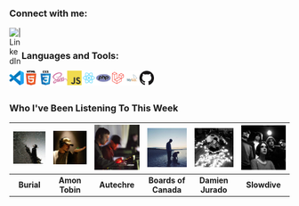 
### Connect with me:

[<img align="left" alt=" | LinkedIn" width="22px" src="https://cdn.jsdelivr.net/npm/simple-icons@v3/icons/linkedin.svg" />][linkedin]
<br />

### Languages and Tools:
<img align="left" alt="Visual Studio Code" width="26px" src="https://raw.githubusercontent.com/github/explore/80688e429a7d4ef2fca1e82350fe8e3517d3494d/topics/visual-studio-code/visual-studio-code.png" />
<img align="left" alt="HTML5" width="26px" src="https://raw.githubusercontent.com/github/explore/80688e429a7d4ef2fca1e82350fe8e3517d3494d/topics/html/html.png" />
<img align="left" alt="CSS3" width="26px" src="https://raw.githubusercontent.com/github/explore/80688e429a7d4ef2fca1e82350fe8e3517d3494d/topics/css/css.png" />
<img align="left" alt="Sass" width="26px" src="https://raw.githubusercontent.com/github/explore/80688e429a7d4ef2fca1e82350fe8e3517d3494d/topics/sass/sass.png" />
<img align="left" alt="JavaScript" width="26px" src="https://raw.githubusercontent.com/github/explore/80688e429a7d4ef2fca1e82350fe8e3517d3494d/topics/javascript/javascript.png" />
<img align="left" alt="React" width="26px" src="https://raw.githubusercontent.com/github/explore/80688e429a7d4ef2fca1e82350fe8e3517d3494d/topics/react/react.png" />
<img align="left" alt="Git" width="26px" src="https://raw.githubusercontent.com/github/explore/ccc16358ac4530c6a69b1b80c7223cd2744dea83/topics/php/php.png" />
<img align="left" alt="SQL" width="26px" src="https://raw.githubusercontent.com/github/explore/56a826d05cf762b2b50ecbe7d492a839b04f3fbf/topics/laravel/laravel.png" />
<img align="left" alt="MySQL" width="26px" src="https://raw.githubusercontent.com/github/explore/80688e429a7d4ef2fca1e82350fe8e3517d3494d/topics/mysql/mysql.png" />
<img align="left" alt="GitHub" width="26px" src="https://raw.githubusercontent.com/github/explore/78df643247d429f6cc873026c0622819ad797942/topics/github/github.png" />

<br />
<br />

### Who I've Been Listening To This Week
| <img src=https://raw.githubusercontent.com/agrossano/agrossano/master/artist_images/e95e760cc3624d9fb02b5ed66e41408c.jpg> | <img src=https://raw.githubusercontent.com/agrossano/agrossano/master/artist_images/4977e33455bd49e5b7bdb78e82e88f08.jpg> | <img src=https://raw.githubusercontent.com/agrossano/agrossano/master/artist_images/93a18b454e5144c19a4cd3a5d1b09a27.jpg> | <img src=https://raw.githubusercontent.com/agrossano/agrossano/master/artist_images/9d64c6eefade4d27baeb7d897887a4a4.jpg> | <img src=https://raw.githubusercontent.com/agrossano/agrossano/master/artist_images/3ba5b0676ffd48598150bb8d0ed62399.jpg> | <img src=https://raw.githubusercontent.com/agrossano/agrossano/master/artist_images/83d085db79c34dcacd6a6776754251cf.jpg>  |
| :---: | :---: | :---: | :---: | :---: | :---: |
| <b>Burial</b> | <b>Amon Tobin</b> | <b>Autechre</b> | <b>Boards of Canada</b> | <b>Damien Jurado</b> | <b>Slowdive</b>  |


[linkedin]: https://www.linkedin.com/in/alessandro-grossano/
[instagram]: https://www.instagram.com/asaac_imov/
